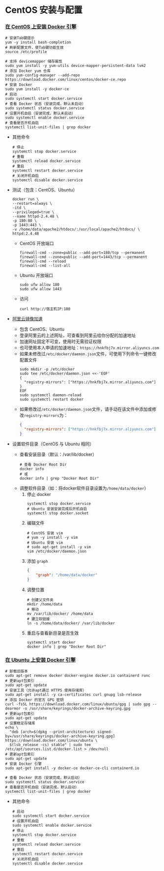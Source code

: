 # CentOS 安装与配置

### [在 CentOS 上安装 Docker 引擎](https://docs.docker.com/engine/install/centos/)

```shell
# 安装Tab键提示
yum -y install bash-completion
# 刷新配置文件，使Tab键功能生效
source /etc/profile

# 支持 devicemapper 储存属性
sudo yum install -y yum-utils device-mapper-persistent-data lvm2
# 添加 Docker yum 仓库
sudo yum-config-manager --add-repo https://download.docker.com/linux/centos/docker-ce.repo
# 安装 Docker
sudo yum install -y docker-ce
# 启动
sudo systemctl start docker.service
# 查看 Docker 状态（安装完成，默认未启动）
sudo systemctl status docker.service
# 设置开机自启（安装完成，默认未启动）
sudo systemctl enable docker.service
# 查看是否开机自启
systemctl list-unit-files | grep docker
```

- 其他命令

    ```shell
    # 停止
    systemctl stop docker.service
    # 重载
    systemctl reload docker.service
    # 重启
    systemctl restart docker.service
    # 关闭开机自启
    systemctl disable docker.service
    ```

- 测试（包含：CentOS、Ubuntu）

    ```shell
    docker run \
    --restart=always \
    -itd \
    --privileged=true \
    --name httpd-2.4.48 \
    -p 180:80 \
    -p 1443:443 \
    -v /home/data/apache2/htdocs/:/usr/local/apache2/htdocs/ \
    httpd:2.4.48
    ```

    - CentOS 开放端口
        ```
        firewall-cmd --zone=public --add-port=180/tcp --permanent
        firewall-cmd --zone=public --add-port=1443/tcp --permanent
        firewall-cmd --reload
        firewall-cmd --list-all
        ```

    - Ubuntu 开放端口
        ```
        sudo ufw allow 180
        sudo ufw allow 1443
        ```

    - 访问
        ```
        curl http://宿主机IP:180
        ```

- [阿里云镜像加速](https://cr.console.aliyun.com/cn-qingdao/instances/mirrors)
    - 包含 CentOS、Ubuntu
    - 登录阿里云的上述网址，可查看到阿里云给你分配的加速地址
    - 加速网址固定不可变，使用时无需验证权限
    - 也可使用本人申请的加速地址：`https://hnkfbj7x.mirror.aliyuncs.com`
    - 如果未修改过`/etc/docker/daemon.json`文件，可使用下列命令一键修改配置文件
        ```shell
        sudo mkdir -p /etc/docker
        sudo tee /etc/docker/daemon.json <<-'EOF'
        {
          "registry-mirrors": ["https://hnkfbj7x.mirror.aliyuncs.com"]
        }
        EOF
        sudo systemctl daemon-reload
        sudo systemctl restart docker
        ```
    - 如果修改过`/etc/docker/daemon.json`文件，请手动在该文件中添加或修改`registry-mirrors`为：
        ```json
        {
          "registry-mirrors": ["https://hnkfbj7x.mirror.aliyuncs.com"]
        }
        ```

- 设置软件目录（CentOS 与 Ubuntu 相同）
    - 查看安装目录（默认：/var/lib/docker）
      ```shell
      # 查看 Docker Root Dir
      docker info
      # 或
      docker info | grep "Docker Root Dir"
      ```
    - 调整软件目录（如：将docker软件目录设置为`/home/data/docker`）
        1. 停止 docker
            ```shell
            systemctl stop docker.service
            # Ubuntu 安装安装完成后开机自启
            systemctl stop docker.socket
            ```
        1. 编辑文件
            ```shell
            # CentOS 安装 vim
            # yum -y install -y vim
            # Ubuntu 安装 vim
            # sudo apt-get install -y vim
            vim /etc/docker/daemon.json
            ```
        1. 添加 `graph`
            ```json 
            {
                "graph": "/home/data/docker"
            }
            ```
        1. 调整位置
            ```shell
            # 创建父文件夹
            mkdir /home/data
            # 移动
            mv /var/lib/docker/ /home/data
            # 建立软链接
            ln -s /home/data/docker/ /var/lib/docker
            ```
        1. 重启与查看新目录是否生效
            ```shell
            systemctl start docker
            docker info | grep "Docker Root Dir"
            ```

### [在 Ubuntu 上安装 Docker 引擎](https://docs.docker.com/engine/install/ubuntu/)

```shell
# 卸载旧版本
sudo apt-get remove docker docker-engine docker.io containerd runc
# 更新apt包索引
sudo apt-get update
# 安装工具（允许apt通过 HTTPS 使用存储库）
sudo apt-get install -y ca-certificates curl gnupg lsb-release
# 添加 Docker 的官方 GPG 密钥
curl -fsSL https://download.docker.com/linux/ubuntu/gpg | sudo gpg --dearmor -o /usr/share/keyrings/docker-archive-keyring.gpg
# 更新apt包索引
sudo apt-get update
# 设置稳定存储库
echo \
  "deb [arch=$(dpkg --print-architecture) signed-by=/usr/share/keyrings/docker-archive-keyring.gpg] https://download.docker.com/linux/ubuntu \
  $(lsb_release -cs) stable" | sudo tee /etc/apt/sources.list.d/docker.list > /dev/null
# 更新apt包索引
sudo apt-get update
# 安装 Docker 引擎
sudo apt-get install -y docker-ce docker-ce-cli containerd.io

# 查看 Docker 状态（安装完成，默认启动）
sudo systemctl status docker.service
# 查看是否开机自启（安装完成，默认启动）
systemctl list-unit-files | grep docker
```

- 其他命令

    ```shell
    # 启动
    sudo systemctl start docker.service
    # 设置开机自启
    sudo systemctl enable docker.service
    # 停止
    systemctl stop docker.service
    # 重载
    systemctl reload docker.service
    # 重启
    systemctl restart docker.service
    # 关闭开机自启
    systemctl disable docker.service
    ```
